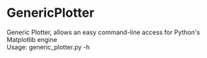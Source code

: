 # GenericPlotter
Generic Plotter, allows an easy command-line access for Python's Matplotlib engine  
Usage:  generic_plotter.py -h

